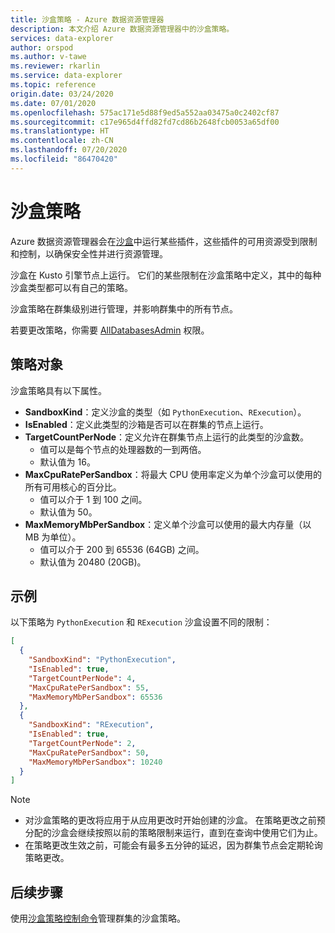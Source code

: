```yaml
---
title: 沙盒策略 - Azure 数据资源管理器
description: 本文介绍 Azure 数据资源管理器中的沙盒策略。
services: data-explorer
author: orspod
ms.author: v-tawe
ms.reviewer: rkarlin
ms.service: data-explorer
ms.topic: reference
origin.date: 03/24/2020
ms.date: 07/01/2020
ms.openlocfilehash: 575ac171e5d88f9ed5a552aa03475a0c2402cf87
ms.sourcegitcommit: c17e965d4ffd82fd7cd86b2648fcb0053a65df00
ms.translationtype: HT
ms.contentlocale: zh-CN
ms.lasthandoff: 07/20/2020
ms.locfileid: "86470420"
---
```

# <a name="sandbox-policy"></a>沙盒策略

Azure 数据资源管理器会在[沙盒](../concepts/sandboxes.md)中运行某些插件，这些插件的可用资源受到限制和控制，以确保安全性并进行资源管理。

沙盒在 Kusto 引擎节点上运行。 它们的某些限制在沙盒策略中定义，其中的每种沙盒类型都可以有自己的策略。

沙盒策略在群集级别进行管理，并影响群集中的所有节点。

若要更改策略，你需要 [AllDatabasesAdmin](../management/access-control/role-based-authorization.md) 权限。

## <a name="the-policy-object"></a>策略对象

沙盒策略具有以下属性。

- **SandboxKind**：定义沙盒的类型（如 `PythonExecution`、`RExecution`）。
- **IsEnabled**：定义此类型的沙箱是否可以在群集的节点上运行。
- **TargetCountPerNode**：定义允许在群集节点上运行的此类型的沙盒数。
  - 值可以是每个节点的处理器数的一到两倍。
  - 默认值为 16。
- **MaxCpuRatePerSandbox**：将最大 CPU 使用率定义为单个沙盒可以使用的所有可用核心的百分比。
  - 值可以介于 1 到 100 之间。
  - 默认值为 50。
- **MaxMemoryMbPerSandbox**：定义单个沙盒可以使用的最大内存量（以 MB 为单位）。
  - 值可以介于 200 到 65536 (64GB) 之间。
  - 默认值为 20480 (20GB)。

## <a name="example"></a>示例

以下策略为 `PythonExecution` 和 `RExecution` 沙盒设置不同的限制：

```json
[
  {
    "SandboxKind": "PythonExecution",
    "IsEnabled": true,
    "TargetCountPerNode": 4,
    "MaxCpuRatePerSandbox": 55,
    "MaxMemoryMbPerSandbox": 65536
  },
  {
    "SandboxKind": "RExecution",
    "IsEnabled": true,
    "TargetCountPerNode": 2,
    "MaxCpuRatePerSandbox": 50,
    "MaxMemoryMbPerSandbox": 10240
  }
]
```

> [!NOTE]
>
> - 对沙盒策略的更改将应用于从应用更改时开始创建的沙盒。 在策略更改之前预分配的沙盒会继续按照以前的策略限制来运行，直到在查询中使用它们为止。
> - 在策略更改生效之前，可能会有最多五分钟的延迟，因为群集节点会定期轮询策略更改。

## <a name="next-steps"></a>后续步骤

使用[沙盒策略控制命令](../management/sandbox-policy.md)管理群集的沙盒策略。
